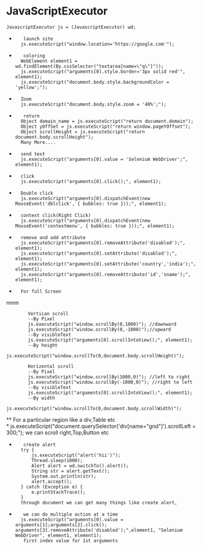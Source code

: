 # JavaScriptExecutor



	JavascriptExecutor js = (JavascriptExecutor) wd;

*		 launch site
		js.executeScript("window.location='https://google.com'");

*		 coloring
		WebElement element1 = wd.findElement(By.cssSelector("textarea[name=\"q\"]"));
		js.executeScript("arguments[0].style.border='3px solid red'", element1); 
		js.executeScript("document.body.style.backgroundColor = 'yellow';"); 

		
*		Zoom
		js.executeScript("document.body.style.zoom = '40%';"); 
		
*		 return
		Object domain_name = js.executeScript("return document.domain");
		Object yOffSet = js.executeScript("return window.pageYOffset");
		Object scrollHeight = js.executeScript("return document.body.scrollHeight");  
		Many More....

*		send text
		js.executeScript("arguments[0].value = 'Selenium WebDriver';", element1);

*		click
		js.executeScript("arguments[0].click();", element1);

*		Double click
		js.executeScript("arguments[0].dispatchEvent(new MouseEvent('dblclick', { bubbles: true }));", element1);

*		context click(Right Click)
		js.executeScript("arguments[0].dispatchEvent(new MouseEvent('contextmenu', { bubbles: true }));", element1);

*		remove and add attribute
		js.executeScript("arguments[0].removeAttribute('disabled');", element1);
		js.executeScript("arguments[0].setAttribute('disabled');", element1);
		js.executeScript("arguments[0].setAttribute('country','india');", element1);
		js.executeScript("arguments[0].removeAttribute('id','sname');", element1);
		

*		For full Screen
nnnn


			Vertican scroll
			--By Pixel
			js.executeScript("window.scrollBy(0,1000)"); //downward
			js.executeScript("window.scrollBy(0,-1000)");//upward   
		    --By visibleText
			js.executeScript("arguments[0].scrollIntoView();", element1);	  
			--By height
			js.executeScript("window.scrollTo(0,document.body.scrollHeight)");       
	
   			Horizental scroll
			--By Pixel
			js.executeScript("window.scrollBy(1000,0)"); //left to right
			js.executeScript("window.scrollBy(-1000,0)"); //right to left 
			--By visibleText
			js.executeScript("arguments[0].scrollIntoView();", element1);
			--By width   
			js.executeScript("window.scrollTo(0,document.body.scrollWidth)"); 
			
			
**		For a particular region like a div,Table etc   
*
		js.executeScript("document.querySelector('div[name="gnd"]').scrollLeft = 300;");
		we can scroll right,Top,Button etc
		  			

*		 create alert
		try {
			js.executeScript("alert('hii')");
			Thread.sleep(1000);
			Alert alert = wd.switchTo().alert();
			String str = alert.getText();
			System.out.println(str);
			alert.accept();
		} catch (Exception e) {
			e.printStackTrace();
		}
		through document we can get many things like create alert,
		
		
		
*		 we can do multiple action at a time
		js.executeScript("arguments[0].value = arguments[1];arguments[2].click(); arguments[3].removeAttribute('disabled');",element1, "Selenium WebDriver", element1, element1);  
		 first index value for 1st arguments
				
				
	


